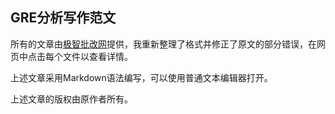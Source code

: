 ## GRE分析写作范文

所有的文章由[极智批改网](http://www.smartpigai.com/)提供，我重新整理了格式并修正了原文的部分错误，在网页中点击每个文件以查看详情。

上述文章采用Markdown语法编写，可以使用普通文本编辑器打开。

上述文章的版权由原作者所有。
